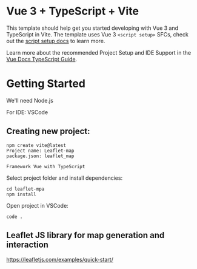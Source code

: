 # Vue 3 + TypeScript + Vite

This template should help get you started developing with Vue 3 and TypeScript in Vite. The template uses Vue 3 `<script setup>` SFCs, check out the [script setup docs](https://v3.vuejs.org/api/sfc-script-setup.html#sfc-script-setup) to learn more.

Learn more about the recommended Project Setup and IDE Support in the [Vue Docs TypeScript Guide](https://vuejs.org/guide/typescript/overview.html#project-setup).

# Getting Started

We'll need Node.js

For IDE: VSCode

## Creating new project:

```
npm create vite@latest
Project name: Leaflet-map
package.json: leaflet_map

Framework Vue with TypeScript
```

Select project folder and install dependencies:

```
cd leaflet-mpa
npm install
```

Open project in VSCode:

```
code .
```

## Leaflet JS library for map generation and interaction

https://leafletjs.com/examples/quick-start/
